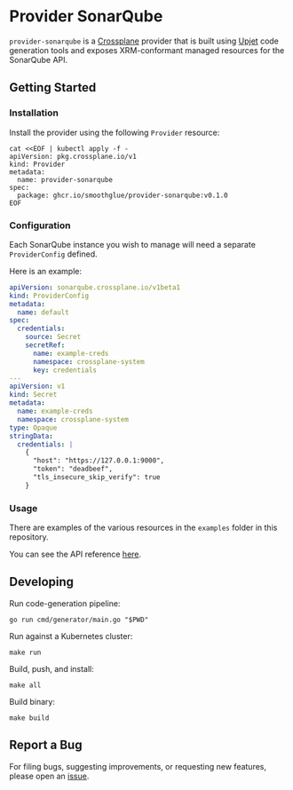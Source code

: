 # Provider SonarQube

`provider-sonarqube` is a [Crossplane](https://crossplane.io/) provider that
is built using [Upjet](https://github.com/crossplane/upjet) code
generation tools and exposes XRM-conformant managed resources for the
SonarQube API.

## Getting Started

### Installation

Install the provider using the following `Provider` resource:

```shell
cat <<EOF | kubectl apply -f -
apiVersion: pkg.crossplane.io/v1
kind: Provider
metadata:
  name: provider-sonarqube
spec:
  package: ghcr.io/smoothglue/provider-sonarqube:v0.1.0
EOF
```

### Configuration

Each SonarQube instance you wish to manage will need a separate `ProviderConfig` defined.

Here is an example:
```yaml
apiVersion: sonarqube.crossplane.io/v1beta1
kind: ProviderConfig
metadata:
  name: default
spec:
  credentials:
    source: Secret
    secretRef:
      name: example-creds
      namespace: crossplane-system
      key: credentials
---
apiVersion: v1
kind: Secret
metadata:
  name: example-creds
  namespace: crossplane-system
type: Opaque
stringData:
  credentials: |
    {
      "host": "https://127.0.0.1:9000",
      "token": "deadbeef",
      "tls_insecure_skip_verify": true
    }
```

### Usage

There are examples of the various resources in the `examples` folder  in this repository.

You can see the API reference [here](https://doc.crds.dev/github.com/smoothglue/provider-sonarqube).

## Developing

Run code-generation pipeline:
```console
go run cmd/generator/main.go "$PWD"
```

Run against a Kubernetes cluster:

```console
make run
```

Build, push, and install:

```console
make all
```

Build binary:

```console
make build
```

## Report a Bug

For filing bugs, suggesting improvements, or requesting new features, please
open an [issue](https://github.com/smoothglue/provider-sonarqube/issues).
